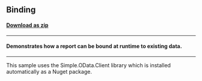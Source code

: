 ## Binding
#### [Download as zip](https://downgit.github.io/#/home?url=https://github.com/GrapeCity/ComponentOne-UWP-Samples/tree/master/C1.UWP.FlexReport/CS/Binding)
____
#### Demonstrates how a report can be bound at runtime to existing data.
____
This sample uses the Simple.OData.Client library which is installed automatically
as a Nuget package.
